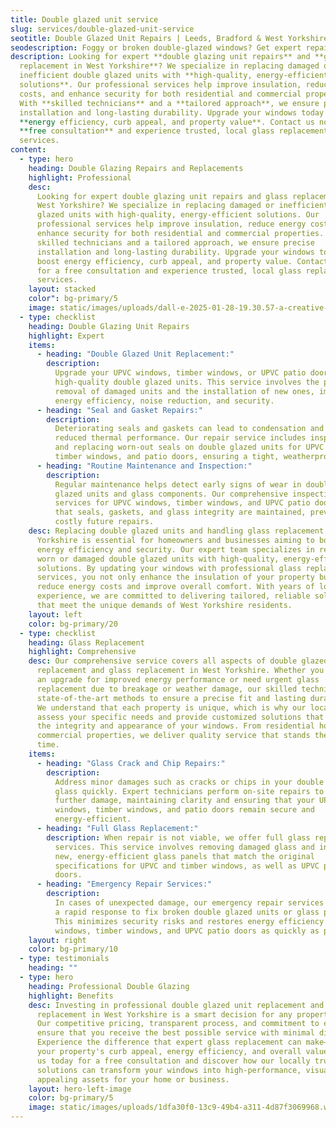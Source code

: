 ```yaml
---
title: Double glazed unit service
slug: services/double-glazed-unit-service
seotitle: Double Glazed Unit Repairs | Leeds, Bradford & West Yorkshire
seodescription: Foggy or broken double-glazed windows? Get expert repairs in Leeds & West Yorkshire. Restore insulation & clarity with The Door Surgeon. Call now for a free quote!
description: Looking for expert **double glazing unit repairs** and **glass
  replacement in West Yorkshire**? We specialize in replacing damaged or
  inefficient double glazed units with **high-quality, energy-efficient
  solutions**. Our professional services help improve insulation, reduce energy
  costs, and enhance security for both residential and commercial properties.
  With **skilled technicians** and a **tailored approach**, we ensure precise
  installation and long-lasting durability. Upgrade your windows today to boost
  **energy efficiency, curb appeal, and property value**. Contact us now for a
  **free consultation** and experience trusted, local glass replacement
  services.
content:
  - type: hero
    heading: Double Glazing Repairs and Replacements
    highlight: Professional
    desc:
      Looking for expert double glazing unit repairs and glass replacement in
      West Yorkshire? We specialize in replacing damaged or inefficient double
      glazed units with high-quality, energy-efficient solutions. Our
      professional services help improve insulation, reduce energy costs, and
      enhance security for both residential and commercial properties. With
      skilled technicians and a tailored approach, we ensure precise
      installation and long-lasting durability. Upgrade your windows today to
      boost energy efficiency, curb appeal, and property value. Contact us now
      for a free consultation and experience trusted, local glass replacement
      services.
    layout: stacked
    color": bg-primary/5
    image: static/images/uploads/dall-e-2025-01-28-19.30.57-a-creative-and-surreal-depiction-of-a-professional-worker-fixing-a-broken-double-glazed-window-in-a-bright-and-modern-home-interior.-the-setting-is-a-.webp
  - type: checklist
    heading: Double Glazing Unit Repairs
    highlight: Expert
    items:
      - heading: "Double Glazed Unit Replacement:"
        description:
          Upgrade your UPVC windows, timber windows, or UPVC patio doors with
          high-quality double glazed units. This service involves the precise
          removal of damaged units and the installation of new ones, improving
          energy efficiency, noise reduction, and security.
      - heading: "Seal and Gasket Repairs:"
        description:
          Deteriorating seals and gaskets can lead to condensation and
          reduced thermal performance. Our repair service includes inspecting
          and replacing worn-out seals on double glazed units for UPVC windows,
          timber windows, and patio doors, ensuring a tight, weatherproof fit.
      - heading: "Routine Maintenance and Inspection:"
        description:
          Regular maintenance helps detect early signs of wear in double
          glazed units and glass components. Our comprehensive inspection
          services for UPVC windows, timber windows, and UPVC patio doors ensure
          that seals, gaskets, and glass integrity are maintained, preventing
          costly future repairs.
    desc: Replacing double glazed units and handling glass replacement in West
      Yorkshire is essential for homeowners and businesses aiming to boost
      energy efficiency and security. Our expert team specializes in replacing
      worn or damaged double glazed units with high-quality, energy-efficient
      solutions. By updating your windows with professional glass replacement
      services, you not only enhance the insulation of your property but also
      reduce energy costs and improve overall comfort. With years of local
      experience, we are committed to delivering tailored, reliable solutions
      that meet the unique demands of West Yorkshire residents.
    layout: left
    color: bg-primary/20
  - type: checklist
    heading: Glass Replacement
    highlight: Comprehensive
    desc: Our comprehensive service covers all aspects of double glazed unit
      replacement and glass replacement in West Yorkshire. Whether you require
      an upgrade for improved energy performance or need urgent glass
      replacement due to breakage or weather damage, our skilled technicians use
      state-of-the-art methods to ensure a precise fit and lasting durability.
      We understand that each property is unique, which is why our local experts
      assess your specific needs and provide customized solutions that maintain
      the integrity and appearance of your windows. From residential homes to
      commercial properties, we deliver quality service that stands the test of
      time.
    items:
      - heading: "Glass Crack and Chip Repairs:"
        description:
          Address minor damages such as cracks or chips in your double glazed
          glass quickly. Expert technicians perform on-site repairs to prevent
          further damage, maintaining clarity and ensuring that your UPVC
          windows, timber windows, and patio doors remain secure and
          energy-efficient.
      - heading: "Full Glass Replacement:"
        description: When repair is not viable, we offer full glass replacement
          services. This service involves removing damaged glass and installing
          new, energy-efficient glass panels that match the original
          specifications for UPVC and timber windows, as well as UPVC patio
          doors.
      - heading: "Emergency Repair Services:"
        description:
          In cases of unexpected damage, our emergency repair services offer
          a rapid response to fix broken double glazed units or glass panels.
          This minimizes security risks and restores energy efficiency for UPVC
          windows, timber windows, and UPVC patio doors as quickly as possible.
    layout: right
    color: bg-primary/10
  - type: testimonials
    heading: ""
  - type: hero
    heading: Professional Double Glazing
    highlight: Benefits
    desc: Investing in professional double glazed unit replacement and glass
      replacement in West Yorkshire is a smart decision for any property owner.
      Our competitive pricing, transparent process, and commitment to excellence
      ensure that you receive the best possible service with minimal disruption.
      Experience the difference that expert glass replacement can make—improving
      your property's curb appeal, energy efficiency, and overall value. Contact
      us today for a free consultation and discover how our locally trusted
      solutions can transform your windows into high-performance, visually
      appealing assets for your home or business.
    layout: hero-left-image
    color: bg-primary/5
    image: static/images/uploads/1dfa30f0-13c9-49b4-a311-4d87f3069968.webp
---
```

